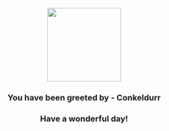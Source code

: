 <p align="center">
    <img src="https://raw.githubusercontent.com/PokeAPI/sprites/master/sprites/pokemon/534.png" width="150" height="150">
</p>
<h3 align="center">You have been greeted by - <b>Conkeldurr</b></h3>
<h3 align="center">Have a wonderful day!</h3>

